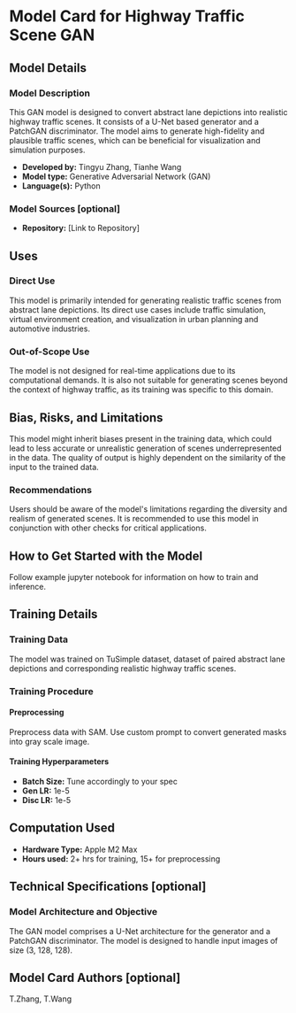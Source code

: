 # Model Card for Highway Traffic Scene GAN

## Model Details

### Model Description

This GAN model is designed to convert abstract lane depictions into realistic highway traffic scenes. It consists of a U-Net based generator and a PatchGAN discriminator. The model aims to generate high-fidelity and plausible traffic scenes, which can be beneficial for visualization and simulation purposes.

- **Developed by:** Tingyu Zhang, Tianhe Wang
- **Model type:** Generative Adversarial Network (GAN)
- **Language(s):** Python

### Model Sources [optional]

- **Repository:** [Link to Repository]

## Uses

### Direct Use

This model is primarily intended for generating realistic traffic scenes from abstract lane depictions. Its direct use cases include traffic simulation, virtual environment creation, and visualization in urban planning and automotive industries.

### Out-of-Scope Use

The model is not designed for real-time applications due to its computational demands. It is also not suitable for generating scenes beyond the context of highway traffic, as its training was specific to this domain.

## Bias, Risks, and Limitations

This model might inherit biases present in the training data, which could lead to less accurate or unrealistic generation of scenes underrepresented in the data. The quality of output is highly dependent on the similarity of the input to the trained data.

### Recommendations

Users should be aware of the model's limitations regarding the diversity and realism of generated scenes. It is recommended to use this model in conjunction with other checks for critical applications.

## How to Get Started with the Model

Follow example jupyter notebook for information on how to train and inference.

## Training Details

### Training Data

The model was trained on TuSimple dataset, dataset of paired abstract lane depictions and corresponding realistic highway traffic scenes.

### Training Procedure

#### Preprocessing

Preprocess data with SAM. Use custom prompt to convert generated masks into gray scale image.

#### Training Hyperparameters

- **Batch Size:** Tune accordingly to your spec
- **Gen LR:** 1e-5
- **Disc LR:** 1e-5

## Computation Used

- **Hardware Type:** Apple M2 Max
- **Hours used:** 2+ hrs for training, 15+ for preprocessing

## Technical Specifications [optional]

### Model Architecture and Objective

The GAN model comprises a U-Net architecture for the generator and a PatchGAN discriminator. The model is designed to handle input images of size (3, 128, 128).

## Model Card Authors [optional]

T.Zhang, T.Wang
